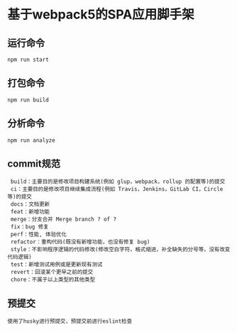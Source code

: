 # 基于webpack5的SPA应用脚手架



## 运行命令
```
npm run start
```
## 打包命令
```
npm run build
```

## 分析命令
```
npm run analyze
```

## commit规范

```
 build：主要目的是修改项目构建系统(例如 glup，webpack，rollup 的配置等)的提交
 ci：主要目的是修改项目继续集成流程(例如 Travis，Jenkins，GitLab CI，Circle等)的提交
 docs：文档更新
 feat：新增功能
 merge：分支合并 Merge branch ? of ?
 fix：bug 修复
 perf：性能, 体验优化
 refactor：重构代码(既没有新增功能，也没有修复 bug)
 style：不影响程序逻辑的代码修改(修改空白字符，格式缩进，补全缺失的分号等，没有改变代码逻辑)
 test：新增测试用例或是更新现有测试
 revert：回滚某个更早之前的提交
 chore：不属于以上类型的其他类型
```

## 预提交
```
使用了husky进行预提交，预提交前进行eslint检查
```
